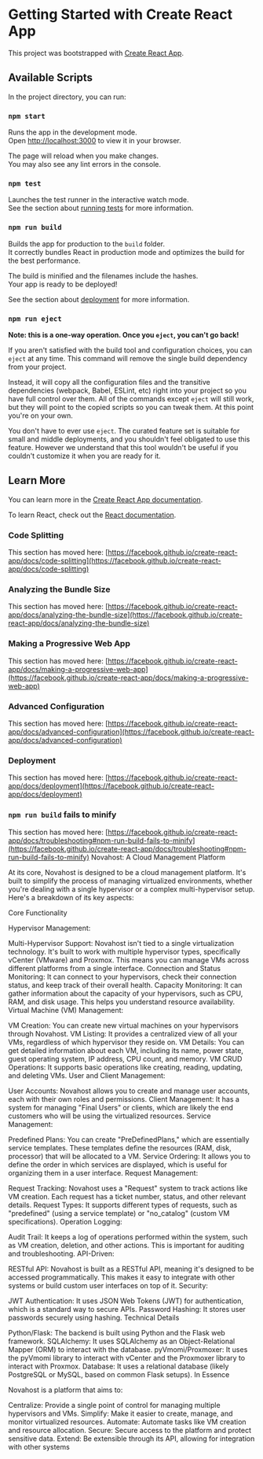 # Getting Started with Create React App

This project was bootstrapped with [Create React App](https://github.com/facebook/create-react-app).

## Available Scripts

In the project directory, you can run:

### `npm start`

Runs the app in the development mode.\
Open [http://localhost:3000](http://localhost:3000) to view it in your browser.

The page will reload when you make changes.\
You may also see any lint errors in the console.

### `npm test`

Launches the test runner in the interactive watch mode.\
See the section about [running tests](https://facebook.github.io/create-react-app/docs/running-tests) for more information.

### `npm run build`

Builds the app for production to the `build` folder.\
It correctly bundles React in production mode and optimizes the build for the best performance.

The build is minified and the filenames include the hashes.\
Your app is ready to be deployed!

See the section about [deployment](https://facebook.github.io/create-react-app/docs/deployment) for more information.

### `npm run eject`

**Note: this is a one-way operation. Once you `eject`, you can't go back!**

If you aren't satisfied with the build tool and configuration choices, you can `eject` at any time. This command will remove the single build dependency from your project.

Instead, it will copy all the configuration files and the transitive dependencies (webpack, Babel, ESLint, etc) right into your project so you have full control over them. All of the commands except `eject` will still work, but they will point to the copied scripts so you can tweak them. At this point you're on your own.

You don't have to ever use `eject`. The curated feature set is suitable for small and middle deployments, and you shouldn't feel obligated to use this feature. However we understand that this tool wouldn't be useful if you couldn't customize it when you are ready for it.

## Learn More

You can learn more in the [Create React App documentation](https://facebook.github.io/create-react-app/docs/getting-started).

To learn React, check out the [React documentation](https://reactjs.org/).

### Code Splitting

This section has moved here: [https://facebook.github.io/create-react-app/docs/code-splitting](https://facebook.github.io/create-react-app/docs/code-splitting)

### Analyzing the Bundle Size

This section has moved here: [https://facebook.github.io/create-react-app/docs/analyzing-the-bundle-size](https://facebook.github.io/create-react-app/docs/analyzing-the-bundle-size)

### Making a Progressive Web App

This section has moved here: [https://facebook.github.io/create-react-app/docs/making-a-progressive-web-app](https://facebook.github.io/create-react-app/docs/making-a-progressive-web-app)

### Advanced Configuration

This section has moved here: [https://facebook.github.io/create-react-app/docs/advanced-configuration](https://facebook.github.io/create-react-app/docs/advanced-configuration)

### Deployment

This section has moved here: [https://facebook.github.io/create-react-app/docs/deployment](https://facebook.github.io/create-react-app/docs/deployment)

### `npm run build` fails to minify

This section has moved here: [https://facebook.github.io/create-react-app/docs/troubleshooting#npm-run-build-fails-to-minify](https://facebook.github.io/create-react-app/docs/troubleshooting#npm-run-build-fails-to-minify)
Novahost: A Cloud Management Platform

At its core, Novahost is designed to be a cloud management platform. It's built to simplify the process of managing virtualized environments, whether you're dealing with a single hypervisor or a complex multi-hypervisor setup. Here's a breakdown of its key aspects:

Core Functionality

Hypervisor Management:

Multi-Hypervisor Support: Novahost isn't tied to a single virtualization technology. It's built to work with multiple hypervisor types, specifically vCenter (VMware) and Proxmox. This means you can manage VMs across different platforms from a single interface.
Connection and Status Monitoring: It can connect to your hypervisors, check their connection status, and keep track of their overall health.
Capacity Monitoring: It can gather information about the capacity of your hypervisors, such as CPU, RAM, and disk usage. This helps you understand resource availability.
Virtual Machine (VM) Management:

VM Creation: You can create new virtual machines on your hypervisors through Novahost.
VM Listing: It provides a centralized view of all your VMs, regardless of which hypervisor they reside on.
VM Details: You can get detailed information about each VM, including its name, power state, guest operating system, IP address, CPU count, and memory.
VM CRUD Operations: It supports basic operations like creating, reading, updating, and deleting VMs.
User and Client Management:

User Accounts: Novahost allows you to create and manage user accounts, each with their own roles and permissions.
Client Management: It has a system for managing "Final Users" or clients, which are likely the end customers who will be using the virtualized resources.
Service Management:

Predefined Plans: You can create "PreDefinedPlans," which are essentially service templates. These templates define the resources (RAM, disk, processor) that will be allocated to a VM.
Service Ordering: It allows you to define the order in which services are displayed, which is useful for organizing them in a user interface.
Request Management:

Request Tracking: Novahost uses a "Request" system to track actions like VM creation. Each request has a ticket number, status, and other relevant details.
Request Types: It supports different types of requests, such as "predefined" (using a service template) or "no_catalog" (custom VM specifications).
Operation Logging:

Audit Trail: It keeps a log of operations performed within the system, such as VM creation, deletion, and other actions. This is important for auditing and troubleshooting.
API-Driven:

RESTful API: Novahost is built as a RESTful API, meaning it's designed to be accessed programmatically. This makes it easy to integrate with other systems or build custom user interfaces on top of it.
Security:

JWT Authentication: It uses JSON Web Tokens (JWT) for authentication, which is a standard way to secure APIs.
Password Hashing: It stores user passwords securely using hashing.
Technical Details

Python/Flask: The backend is built using Python and the Flask web framework.
SQLAlchemy: It uses SQLAlchemy as an Object-Relational Mapper (ORM) to interact with the database.
pyVmomi/Proxmoxer: It uses the pyVmomi library to interact with vCenter and the Proxmoxer library to interact with Proxmox.
Database: It uses a relational database (likely PostgreSQL or MySQL, based on common Flask setups).
In Essence

Novahost is a platform that aims to:

Centralize: Provide a single point of control for managing multiple hypervisors and VMs.
Simplify: Make it easier to create, manage, and monitor virtualized resources.
Automate: Automate tasks like VM creation and resource allocation.
Secure: Secure access to the platform and protect sensitive data.
Extend: Be extensible through its API, allowing for integration with other systems